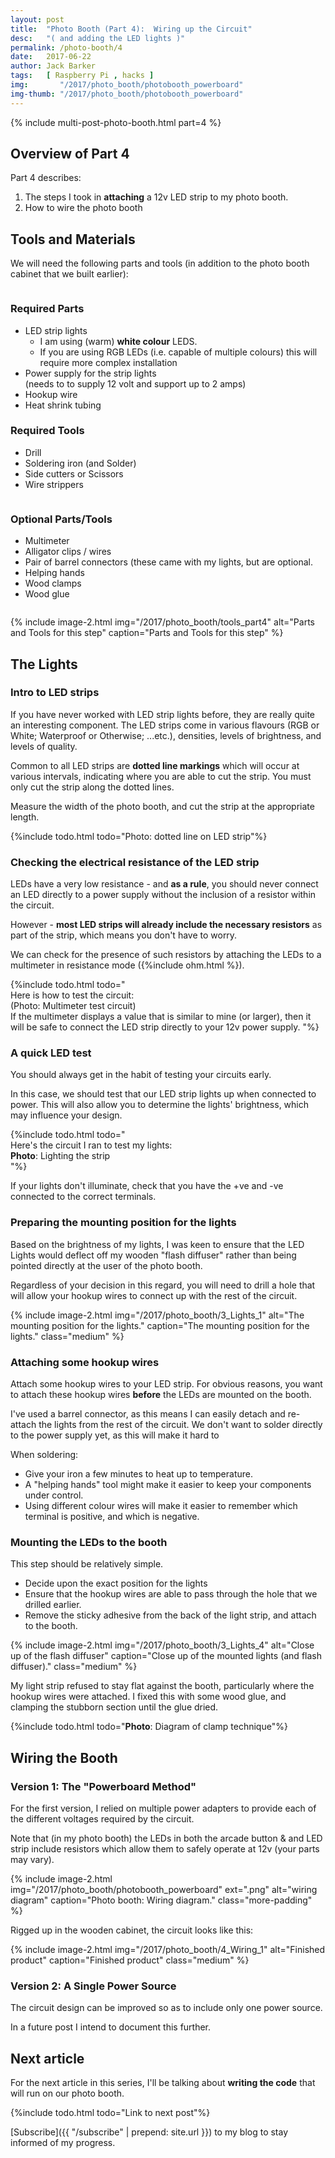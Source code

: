 ```yaml
---
layout: post
title:  "Photo Booth (Part 4):  Wiring up the Circuit"
desc:   "( and adding the LED lights )"
permalink: /photo-booth/4
date:   2017-06-22
author: Jack Barker
tags:   [ Raspberry Pi , hacks ]
img:       "/2017/photo_booth/photobooth_powerboard"
img-thumb: "/2017/photo_booth/photobooth_powerboard"
---
```


{% include multi-post-photo-booth.html part=4 %}

## Overview of Part 4
Part 4 describes:

1. The steps I took in **attaching** a 12v LED strip to my photo booth.
1. How to wire the photo booth

## Tools and Materials
We will need the following parts and tools (in addition to the photo booth cabinet that we built earlier):

<div class="container">
<div class="row">
<div class="column" markdown="1">

### Required Parts
- LED strip lights
  - I am using (warm) **white colour** LEDS.
  - If you are using RGB LEDs (i.e. capable of multiple colours) this will require more complex installation
- Power supply for the strip lights<br>(needs to to supply 12 volt and support up to 2 amps)
- Hookup wire
- Heat shrink tubing

### Required Tools
- Drill
- Soldering iron (and Solder)
- Side cutters or Scissors
- Wire strippers

</div>
<div class="column" markdown="1">

### Optional Parts/Tools
- Multimeter
- Alligator clips / wires
- Pair of barrel connectors (these came with my lights, but are optional.
- Helping hands
- Wood clamps
- Wood glue

</div><!-- end: column -->
</div><!-- end: row -->
</div><!-- end: container -->

{% include image-2.html
    img="/2017/photo_booth/tools_part4"
    alt="Parts and Tools for this step"
    caption="Parts and Tools for this step"
%}

## The Lights
### Intro to LED strips
If you have never worked with LED strip lights before, they are really quite an interesting component.
The LED strips come in various flavours (RGB or White; Waterproof or Otherwise; ...etc.), densities, levels of brightness, and levels of quality.

Common to all LED strips are **dotted line markings** which will occur at various intervals, indicating where you are able to cut the strip. You must only cut the strip along the dotted lines.

Measure the width of the photo booth, and cut the strip at the appropriate length.

{%include todo.html todo="Photo: dotted line on LED strip"%}

### Checking the electrical resistance of the LED strip
LEDs have a very low resistance - and **as a rule**, you should never connect an LED directly to a power supply without the inclusion of a resistor within the circuit.

However - **most LED strips will already include the necessary resistors** as part of the strip, which means you don't have to worry.

We can check for the presence of such resistors by attaching the LEDs to a multimeter in resistance mode ({%include ohm.html %}).

{%include todo.html todo="
    <br/>
    Here is how to test the circuit:
    <br/>
    (Photo: Multimeter test circuit)
    <br/>
    If the multimeter displays a value that is similar to mine (or larger), then it will be safe to connect the LED strip directly to your 12v power supply.
"%}

### A quick LED test
You should always get in the habit of testing your circuits early.

In this case, we should test that our LED strip lights up when connected to power.
This will also allow you to determine the lights' brightness, which may influence your design.

{%include todo.html todo="
    <br/>
    Here's the circuit I ran to test my lights:
    <br/>
    **Photo**: Lighting the strip
    <br/>
"%}

If your lights don't illuminate, check that you have the +ve and -ve connected to the correct terminals.


### Preparing the mounting position for the lights
Based on the brightness of my lights, I was keen to ensure that the LED Lights would deflect off my wooden "flash diffuser" rather than being pointed directly at the user of the photo booth.

Regardless of your decision in this regard, you will need to drill a hole that will allow your hookup wires to connect up with the rest of the circuit.

{% include image-2.html
    img="/2017/photo_booth/3_Lights_1"
    alt="The mounting position for the lights."
    caption="The mounting position for the lights."
    class="medium"
%}

### Attaching some hookup wires
Attach some hookup wires to your LED strip.
For obvious reasons, you want to attach these hookup wires **before** the LEDs are mounted on the booth.

I've used a barrel connector, as this means I can easily detach and re-attach the lights from the rest of the circuit.
We don't want to solder directly to the power supply yet, as this will make it hard to 

When soldering:
- Give your iron a few minutes to heat up to temperature.
- A "helping hands" tool might make it easier to keep your components under control.
- Using different colour wires will make it easier to remember which terminal is positive, and which is negative.

### Mounting the LEDs to the booth
This step should be relatively simple.

- Decide upon the exact position for the lights
- Ensure that the hookup wires are able to pass through the hole that we drilled earlier.
- Remove the sticky adhesive from the back of the light strip, and attach to the booth.


{% include image-2.html
    img="/2017/photo_booth/3_Lights_4"
    alt="Close up of the flash diffuser"
    caption="Close up of the mounted lights (and flash diffuser)."
    class="medium"
%}

My light strip refused to stay flat against the booth, particularly where the hookup wires were attached. I fixed this with some wood glue, and clamping the stubborn section until the glue dried.

{%include todo.html todo="**Photo**: Diagram of clamp technique"%}

## Wiring the Booth
### Version 1: The "Powerboard Method"
For the first version, I relied on multiple power adapters to provide each of the different voltages required by the circuit.

Note that (in my photo booth) the LEDs in both the arcade button &amp; and LED strip include resistors which allow them to safely operate at 12v (your parts may vary).

{% include image-2.html
    img="/2017/photo_booth/photobooth_powerboard"
    ext=".png"
    alt="wiring diagram"
    caption="Photo booth: Wiring diagram."
    class="more-padding"
%}

Rigged up in the wooden cabinet, the circuit looks like this:

{% include image-2.html
    img="/2017/photo_booth/4_Wiring_1"
    alt="Finished product"
    caption="Finished product"
    class="medium"
%}

### Version 2: A Single Power Source
The circuit design can be improved so as to include only one power source.

In a future post I intend to document this further.

## Next article

For the next article in this series, I'll be talking about <strong>writing the code</strong> that will run on our photo booth.

{%include todo.html todo="Link to next post"%}

[Subscribe]({{ "/subscribe" | prepend: site.url }}) to my blog to stay informed of my progress.